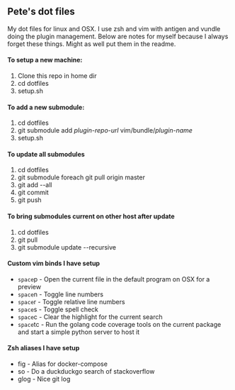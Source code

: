 ## Pete's dot files

My dot files for linux and OSX. I use zsh and vim with antigen and vundle doing the plugin management. Below are notes for myself
because I always forget these things. Might as well put them in the readme.

#### To setup a new machine:
1. Clone this repo in home dir
2. cd dotfiles
3. setup.sh

#### To add a new submodule:
1. cd dotfiles
2. git submodule add *plugin-repo-url* vim/bundle/*plugin-name*
3. setup.sh

#### To update all submodules
1. cd dotfiles
2. git submodule foreach git pull origin master
3. git add --all
4. git commit
5. git push

#### To bring submodules current on other host after update
1. cd dotfiles
2. git pull
3. git submodule update --recursive

#### Custom vim binds I have setup
* ```space```p - Open the current file in the default program on OSX for a preview
* ```space```n - Toggle line numbers
* ```space```r - Toggle relative line numbers
* ```space```s - Toggle spell check
* ```space```c - Clear the highlight for the current search
* ```space```tc - Run the golang code coverage tools on the current package and start a simple python server to host it

#### Zsh aliases I have setup
* fig - Alias for docker-compose
* so - Do a duckduckgo search of stackoverflow
* glog - Nice git log
